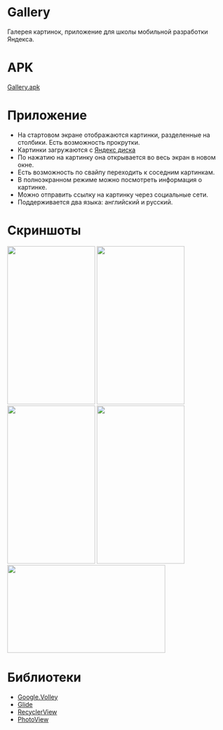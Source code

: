 # Gallery
Галерея картинок, приложение для школы мобильной разработки Яндекса.

# APK
[Gallery.apk](https://yadi.sk/d/qpQAU46c3VRSVb)

# Приложение
* На стартовом экране отображаются картинки, разделенные на столбики. Eсть возможность прокрутки.
* Картинки загружаются с [Яндекс диска](https://yadi.sk/d/2juJHwM13UjXGw)
* По нажатию на картинку она открывается во весь экран в новом окне.
* Есть возможность по свайпу переходить к соседним картинкам.
* В полноэкранном режиме можно посмотреть информация о картинке.
* Можно отправить ссылку на картинку через социальные сети.
* Поддерживается два языка: английский и русский.

# Скриншоты
<img height="360" width="200" src="https://user-images.githubusercontent.com/22888209/39436449-cc4f633a-4cbf-11e8-9b91-167646fb2c41.jpg"/> <img height="360" width="200" src="https://user-images.githubusercontent.com/22888209/39436414-bcace344-4cbf-11e8-933d-235bfb61d6d0.jpg"/> <img height="360" width="200" src="https://user-images.githubusercontent.com/22888209/39436459-d35d71c6-4cbf-11e8-84cc-5dfe1067ca94.jpg"/> <img height="360" width="200" src="https://user-images.githubusercontent.com/22888209/39436474-dfb3e860-4cbf-11e8-834b-9430ad04996d.jpg"/>
<img height="200" width="360" src="https://user-images.githubusercontent.com/22888209/39436482-e70194e6-4cbf-11e8-9622-898712535f47.jpg"/>

# Библиотеки
* [Google.Volley](https://developer.android.com/training/volley/)
* [Glide](https://github.com/bumptech/glide)
* [RecyclerView](https://developer.android.com/reference/android/support/v7/widget/RecyclerView)
* [PhotoView](https://github.com/chrisbanes/PhotoView)
